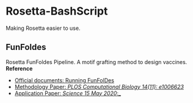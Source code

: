 # Rosetta-BashScript
Making Rosetta easier to use.

FunFoldes
---
Rosetta FunFoldes Pipeline. A motif grafting method to design vaccines.
**Reference**
+ [Official documents: Running FunFolDes](https://new.rosettacommons.org/docs/latest/scripting_documentation/RosettaScripts/composite_protocols/fold_from_loops/RunningFunFolDes)
+ [Methodology Paper: _PLOS Computational Biology 14(11): e1006623_](https://journals.plos.org/ploscompbiol/article?id=10.1371/journal.pcbi.1006623)
+ [Application Paper: _Science 15 May 2020_:_](https://science.sciencemag.org/content/368/6492/eaay5051.full)

